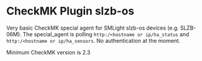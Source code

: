 # CheckMK Plugin slzb-os

Very basic CheckMK special agent for SMLight slzb-os devices (e.g. SLZB-06M).
The special_agent is polling `http:/<hostname or ip/ha_status` and `http:/<hostname or ip/ha_sensors`. No authentication at the moment.

Minimum CheckMK version is 2.3
